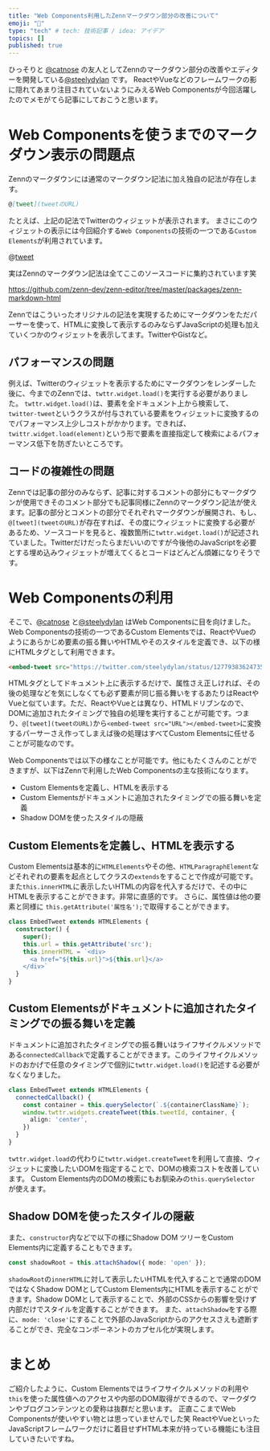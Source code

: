 ```yaml
---
title: "Web Components利用したZennマークダウン部分の改善について"
emoji: "📌"
type: "tech" # tech: 技術記事 / idea: アイデア
topics: []
published: true
---
```


ひっそりと [@catnose](https://twitter.com/catnose99) の友人としてZennのマークダウン部分の改善やエディターを開発している[@steelydylan](https://twitter.com/steelydylan) です。
ReactやVueなどのフレームワークの影に隠れてあまり注目されていないようにみえるWeb Componentsが今回活躍したのでメモがてら記事にしておこうと思います。

# Web Componentsを使うまでのマークダウン表示の問題点

Zennのマークダウンには通常のマークダウン記法に加え独自の記法が存在します。

```md
@[tweet](tweetのURL)
```

たとえば、上記の記法でTwitterのウィジェットが表示されます。
まさにこのウィジェットの表示には今回紹介する`Web Components`の技術の一つである`Custom Elements`が利用されています。

@[tweet](https://twitter.com/steelydylan/status/1277938362473541634)

実はZennのマークダウン記法は全てここのソースコードに集約されています笑

https://github.com/zenn-dev/zenn-editor/tree/master/packages/zenn-markdown-html

Zennではこういったオリジナルの記法を実現するためにマークダウンをただパーサーを使って、HTMLに変換して表示するのみならずJavaScriptの処理も加えていくつかのウィジェットを表示してます。TwitterやGistなど。

## パフォーマンスの問題
例えば、Twitterのウィジェットを表示するためにマークダウンをレンダーした後に、今までのZennでは、`twttr.widget.load()`を実行する必要がありました。
`twttr.widget.load()`は、要素を全ドキュメント上から検索して、`twitter-tweet`というクラスが付与されている要素をウィジェットに変換するのでパフォーマンス上少しコストがかかります。できれば、`twittr.widget.load(element)`という形で要素を直接指定して検索によるパフォーマンス低下を防ぎたいところです。

## コードの複雑性の問題
Zennでは記事の部分のみならず、記事に対するコメントの部分にもマークダウンが使用できそのコメント部分でも記事同様にZennのマークダウン記法が使えます。記事の部分とコメントの部分でそれぞれマークダウンが展開され、もし、`@[tweet](tweetのURL)`が存在すれば、その度にウィジェットに変換する必要があるため、ソースコードを見ると、複数箇所に`twttr.widget.load()`が記述されていました。Twitterだけだったらまだいいのですが今後他のJavaScriptを必要とする埋め込みウィジェットが増えてくるとコードはどんどん煩雑になりそうです。

# Web Componentsの利用

そこで、[@catnose](https://twitter.com/catnose99) と[@steelydylan](https://twitter.com/steelydylan) はWeb Componentsに目を向けました。Web Componentsの技術の一つであるCustom Elementsでは、ReactやVueのようにあらかじめ要素の振る舞いやHTMLやそのスタイルを定義でき、以下の様にHTMLタグとして利用できます。


```html
<embed-tweet src="https://twitter.com/steelydylan/status/1277938362473541634"></embed-tweet>
```

HTMLタグとしてドキュメント上に表示するだけで、属性さえ正しければ、その後の処理などを気にしなくても必ず要素が同じ振る舞いをするあたりはReactやVueと似ています。ただ、ReactやVueとは異なり、HTMLドリブンなので、DOMに追加されたタイミングで独自の処理を実行することが可能です。つまり、`@[tweet](tweetのURL)`から`<embed-tweet src="URL"></embed-tweet>`に変換するパーサーさえ作ってしまえば後の処理はすべてCustom Elementsに任せることが可能なのです。

Web Componentsでは以下の様なことが可能です。他にもたくさんのことができますが、以下はZennで利用したWeb Componentsの主な技術になります。

- Custom Elementsを定義し、HTMLを表示する
- Custom Elementsがドキュメントに追加されたタイミングでの振る舞いを定義
- Shadow DOMを使ったスタイルの隠蔽

## Custom Elementsを定義し、HTMLを表示する
Custom Elementsは基本的に`HTMLElements`やその他、`HTMLParagraphElement`などそれぞれの要素を起点としてクラスの`extends`をすることで作成が可能です。
また`this.innerHTML`に表示したいHTMLの内容を代入するだけで、その中にHTMLを表示することができます。非常に直感的です。
さらに、属性値は他の要素と同様に `this.getAttribute('属性名');`で取得することができます。

```ts
class EmbedTweet extends HTMLElements {
  constructor() {
    super();
    this.url = this.getAttribute('src');
    this.innerHTML = `<div>
      <a href="${this.url}">${this.url}</a>
    </div>`
  }
}
```

## Custom Elementsがドキュメントに追加されたタイミングでの振る舞いを定義
ドキュメントに追加されたタイミングでの振る舞いはライフサイクルメソッドである`connectedCallback`で定義することができます。このライフサイクルメソッドのおかげで任意のタイミングで個別に`twttr.widget.load()`を記述する必要がなくなりました。

```ts
class EmbedTweet extends HTMLElements {
  connectedCallback() {
    const container = this.querySelector(`.${containerClassName}`);
    window.twttr.widgets.createTweet(this.tweetId, container, {
      align: 'center',
    })
  }
}
```

`twttr.widget.load`の代わりに`twttr.widget.createTweet`を利用して直接、ウィジェットに変換したいDOMを指定することで、DOMの検索コストを改善しています。
Custom Elements内のDOMの検索にもお馴染みの`this.querySelector`が使えます。

## Shadow DOMを使ったスタイルの隠蔽

また、`constructor`内などで以下の様にShadow DOM ツリーをCustom Elements内に定義することもできます。

```ts
const shadowRoot = this.attachShadow({ mode: 'open' });
```

`shadowRoot`の`innerHTML`に対して表示したいHTMLを代入することで通常のDOMではなくShadow DOMとしてCustom Elements内にHTMLを表示することができます。Shadow DOMとして表示することで、外部のCSSからの影響を受けず内部だけでスタイルを定義することができます。
また、`attachShadow`をする際に、`mode: 'close'`にすることで外部のJavaScriptからのアクセスさえも遮断することができ、完全なコンポーネントのカプセル化が実現します。

# まとめ

ご紹介したように、Custom Elementsではライフサイクルメソッドの利用や`this`を使った属性値へのアクセスや内部のDOM取得ができるので、マークダウンやブログコンテンツとの愛称は抜群だと思います。
正直ここまでWeb Componentsが使いやすい物とは思っていませんでした笑
ReactやVueといったJavaScriptフレームワークだけに着目せずHTML本来が持っている機能にも注目していきたいですね。
